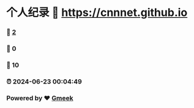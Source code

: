 # 个人纪录 :link: https://cnnnet.github.io 
### :page_facing_up: [2](https://cnnnet.github.io/tag.html) 
### :speech_balloon: 0 
### :hibiscus: 10 
### :alarm_clock: 2024-06-23 00:04:49 
### Powered by :heart: [Gmeek](https://github.com/Meekdai/Gmeek)
